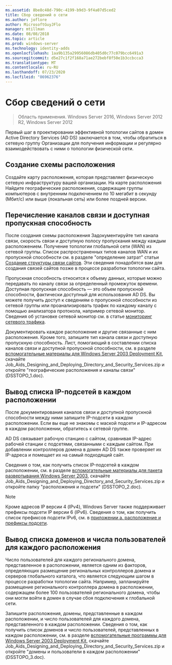 ```yaml
---
ms.assetid: 8be8c48d-790c-4199-b9d3-9f4a07d5ced2
title: Сбор сведений о сети
ms.author: joflore
author: MicrosoftGuyJFlo
manager: mtillman
ms.date: 08/08/2018
ms.topic: article
ms.prod: windows-server
ms.technology: identity-adds
ms.openlocfilehash: 1aa9b135a29956086db405d0c77c079bcc6491a3
ms.sourcegitcommit: d5e27c1f2f168a71ae272bebf8f50e1b3ccbcca3
ms.translationtype: MT
ms.contentlocale: ru-RU
ms.lasthandoff: 07/23/2020
ms.locfileid: "86962376"
---
```

# <a name="collecting-network-information"></a>Сбор сведений о сети

> Область применения. Windows Server 2016, Windows Server 2012 R2, Windows Server 2012

Первый шаг в проектировании эффективной топологии сайтов в домен Active Directory Services (AD DS) заключается в том, чтобы обратиться в сетевую группу Организации для получения информации и регулярно взаимодействовать с ними о топологии физической сети.

## <a name="creating-a-location-map"></a>Создание схемы расположения

Создайте карту расположения, которая представляет физическую сетевую инфраструктуру вашей организации. На карте расположения Найдите географические расположения, содержащие группы компьютеров с внутренним подключением по 10 мегабит в секунду (Мбит/с) или выше (локальная сеть) или более поздней версии.

## <a name="listing-communication-links-and-available-bandwidth"></a>Перечисление каналов связи и доступная пропускная способность

После создания схемы расположения Задокументируйте тип канала связи, скорость связи и доступную полосу пропускания между каждым расположением. Получение топологии глобальной сети (WAN) из сетевой группы. Список распространенных типов каналов WAN и их пропускной способности см. в разделе "определение затрат" статьи [Создание структуры связи сайтов](../../ad-ds/plan/Creating-a-Site-Link-Design.md). Эти сведения понадобятся вам для создания связей сайтов позже в процессе разработки топологии сайта.

Пропускная способность относится к объему данных, которые можно передавать по каналу связи за определенный промежуток времени. Доступная пропускная способность — это объем пропускной способности, фактически доступный для использования AD DS. Вы можете получить доступ к сведениям о пропускной способности из сетевой группы или проанализировать трафик по каждому каналу с помощью анализатора протокола, например сетевой монитор. Сведения об установке сетевой монитор см. в статье [мониторинг сетевого трафика](/previous-versions/windows/it-pro/windows-server-2003/cc783075(v=ws.10)).

Документировать каждое расположение и другие связанные с ним расположения. Кроме того, запишите тип канала связи и доступную пропускную способность. Лист, помогающий в составлении списка каналов связи и доступной пропускной способности, см. в разделе [вспомогательные материалы для Windows Server 2003 Deployment Kit](https://microsoft.com/download/details.aspx?id=9608), скачайте Job_Aids_Designing_and_Deploying_Directory_and_Security_Services.zip и откройте "географические расположения и каналы связи" (DSSTOPO_1.doc).

## <a name="listing-ip-subnets-within-each-location"></a>Вывод списка IP-подсетей в каждом расположении

После документирования каналов связи и доступной пропускной способности между ними запишите IP-подсети в каждом расположении. Если вы еще не знакомы с маской подсети и IP-адресом в каждом расположении, обратитесь к сетевой группе.

AD DS связывает рабочую станцию с сайтом, сравнивая IP-адрес рабочей станции с подсетями, связанными с каждым сайтом. При добавлении контроллеров домена в домен AD DS также проверяет их IP-адреса и помещает их на самый подходящий сайт.

Сведения о том, как получить список IP-подсетей в каждом расположении, см. в разделе [вспомогательные материалы для пакета развертывания Windows Server 2003](https://microsoft.com/download/details.aspx?id=9608), скачайте Job_Aids_Designing_and_Deploying_Directory_and_Security_Services.zip и откройте папку "расположения и подсети" (DSSTOPO_2.doc).

> [!NOTE]
> Кроме адресов IP версии 4 (IPv4), Windows Server также поддерживает префиксы подсети IP версии 6 (IPv6). Сведения о том, как получить список префиксов подсети IPv6, см. в [приложении а. расположение и префиксы подсети](../../ad-ds/plan/Appendix-A--Locations-and-Subnet-Prefixes.md).

## <a name="listing-domains-and-number-of-users-for-each-location"></a>Вывод списка доменов и числа пользователей для каждого расположения

Число пользователей для каждого регионального домена, представленное в расположении, является одним из факторов, определяющих размещение региональных контроллеров домена и серверов глобального каталога, что является следующим шагом в процессе разработки топологии сайта. Например, запланируйте размещение регионального контроллера домена в расположении, содержащем более 100 пользователей регионального домена, чтобы они могли войти в домен в случае сбоя подключения к глобальной сети.

Запишите расположения, домены, представленные в каждом расположении, и число пользователей для каждого домена, представленного в каждом расположении. Сведения о том, как получить список доменов и число пользователей, представленных в каждом расположении, см. в разделе [вспомогательные программы для Windows Server 2003 Deployment Kit](https://microsoft.com/download/details.aspx?id=9608), скачайте Job_Aids_Designing_and_Deploying_Directory_and_Security_Services.zip и откройте "домены и пользователи в каждом расположении" (DSSTOPO_3.doc).
